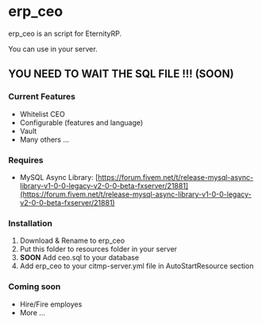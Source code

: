 # erp_ceo

erp_ceo is an script for EternityRP.

You can use in your server.

## **YOU NEED TO WAIT THE SQL FILE !!! (SOON)**

### Current Features

- Whitelist CEO
- Configurable (features and language)
- Vault
- Many others ...

### Requires

- MySQL Async Library: [https://forum.fivem.net/t/release-mysql-async-library-v1-0-0-legacy-v2-0-0-beta-fxserver/21881](https://forum.fivem.net/t/release-mysql-async-library-v1-0-0-legacy-v2-0-0-beta-fxserver/21881)

### Installation

1. Download & Rename to erp_ceo
2. Put this folder to resources folder in your server
3. **SOON** Add ceo.sql to your database
4. Add erp_ceo to your citmp-server.yml file in AutoStartResource section

### Coming soon

- Hire/Fire employes
- More ...